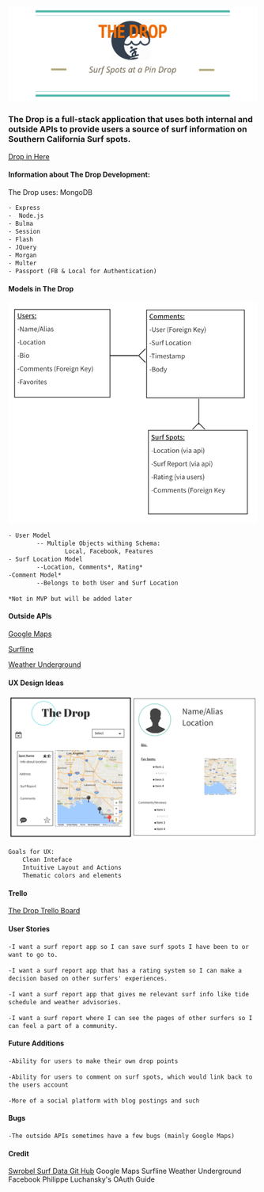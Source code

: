 ![The drop logo](public/images/thedropslogan.png)

### The Drop is a full-stack application that uses both internal and outside APIs to provide users a source of surf information on Southern California Surf spots.  

[Drop in Here](http://linktothedrop.com)


#### Information about The Drop Development:

The Drop uses:
	MongoDB  


	- Express
	-  Node.js
	- Bulma
	- Session
	- Flash
	- JQuery
	- Morgan
	- Multer
	- Passport (FB & Local for Authentication)



#### Models in The Drop

![Models Wireframe](public/images/wireframe.png)


	- User Model
			-- Multiple Objects withing Schema:
					Local, Facebook, Features
	- Surf Location Model
			--Location, Comments*, Rating*
	-Comment Model*
			--Belongs to both User and Surf Location

	*Not in MVP but will be added later


#### Outside APIs
[Google Maps](https://developers.google.com/maps/documentation/javascript/get-api-key)

[Surfline](https://new.surfline.com/)

[Weather Underground](https://www.wunderground.com/weather/api/)




#### UX Design Ideas
![UX](public/images/ux.png)

	Goals for UX:
		Clean Inteface
		Intuitive Layout and Actions
		Thematic colors and elements

#### Trello

[The Drop Trello Board](https://trello.com/b/EhADaEb6/the-drop)


#### User Stories


	-I want a surf report app so I can save surf spots I have been to or want to go to.

	-I want a surf report app that has a rating system so I can make a decision based on other surfers' experiences.

	-I want a surf report app that gives me relevant surf info like tide schedule and weather advisories.

	-I want a surf report where I can see the pages of other surfers so I can feel a part of a community.



#### Future Additions

	-Ability for users to make their own drop points

	-Ability for users to comment on surf spots, which would link back to the users account

	-More of a social platform with blog postings and such


#### Bugs

	-The outside APIs sometimes have a few bugs (mainly Google Maps)


#### Credit

[Swrobel Surf Data Git Hub](https://github.com/swrobel/meta-surf-forecast)
Google Maps
Surfline
Weather Underground
Facebook
Philippe Luchansky's OAuth Guide
